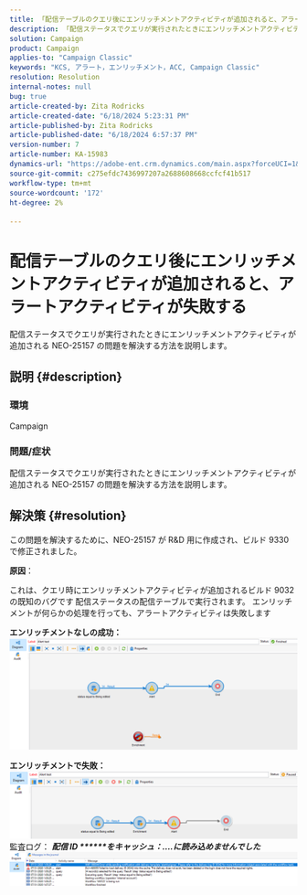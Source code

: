 ```yaml
---
title: 「配信テーブルのクエリ後にエンリッチメントアクティビティが追加されると、アラートアクティビティが失敗する」
description: 「配信ステータスでクエリが実行されたときにエンリッチメントアクティビティが追加される NEO-25157 の問題を解決する方法を説明します。」
solution: Campaign
product: Campaign
applies-to: "Campaign Classic"
keywords: "KCS, アラート，エンリッチメント，ACC, Campaign Classic"
resolution: Resolution
internal-notes: null
bug: true
article-created-by: Zita Rodricks
article-created-date: "6/18/2024 5:23:31 PM"
article-published-by: Zita Rodricks
article-published-date: "6/18/2024 6:57:37 PM"
version-number: 7
article-number: KA-15983
dynamics-url: "https://adobe-ent.crm.dynamics.com/main.aspx?forceUCI=1&pagetype=entityrecord&etn=knowledgearticle&id=b58d197b-972d-ef11-840a-002248084fbb"
source-git-commit: c275efdc7436997207a2688608668ccfcf41b517
workflow-type: tm+mt
source-wordcount: '172'
ht-degree: 2%

---
```


# 配信テーブルのクエリ後にエンリッチメントアクティビティが追加されると、アラートアクティビティが失敗する


配信ステータスでクエリが実行されたときにエンリッチメントアクティビティが追加される NEO-25157 の問題を解決する方法を説明します。

## 説明 {#description}


### 環境

Campaign

### 問題/症状

配信ステータスでクエリが実行されたときにエンリッチメントアクティビティが追加される NEO-25157 の問題を解決する方法を説明します。


## 解決策 {#resolution}


この問題を解決するために、NEO-25157 が R&amp;D 用に作成され、ビルド 9330 で修正されました。

<b>原因</b>：


これは、クエリ時にエンリッチメントアクティビティが追加されるビルド 9032 の既知のバグです<b> </b>配信ステータスの配信テーブルで実行されます。 エンリッチメントが何らかの処理を行っても、アラートアクティビティは失敗します

<b>エンリッチメントなしの成功：</b>
![](assets/ab975c07-d043-ed11-bba2-0022480868ff.png)

<b>エンリッチメントで失敗：</b>
![](assets/ad975c07-d043-ed11-bba2-0022480868ff.png)
監査ログ： <b>*配信 ID \*\*\*\*\*\*をキャッシュ：....に読み込めませんでした</b>*
![](assets/ac975c07-d043-ed11-bba2-0022480868ff.png)
